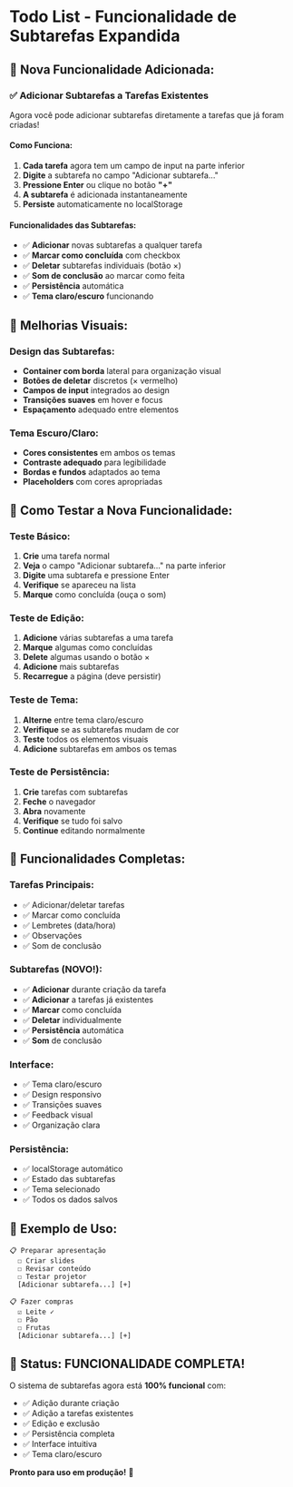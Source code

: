 # Todo List - Funcionalidade de Subtarefas Expandida

## 🎉 **Nova Funcionalidade Adicionada:**

### ✅ **Adicionar Subtarefas a Tarefas Existentes**

Agora você pode adicionar subtarefas diretamente a tarefas que já foram criadas!

#### **Como Funciona:**
1. **Cada tarefa** agora tem um campo de input na parte inferior
2. **Digite** a subtarefa no campo "Adicionar subtarefa..."
3. **Pressione Enter** ou clique no botão **"+"**
4. **A subtarefa** é adicionada instantaneamente
5. **Persiste** automaticamente no localStorage

#### **Funcionalidades das Subtarefas:**
- ✅ **Adicionar** novas subtarefas a qualquer tarefa
- ✅ **Marcar como concluída** com checkbox
- ✅ **Deletar** subtarefas individuais (botão ×)
- ✅ **Som de conclusão** ao marcar como feita
- ✅ **Persistência** automática
- ✅ **Tema claro/escuro** funcionando

## 🎨 **Melhorias Visuais:**

### **Design das Subtarefas:**
- **Container com borda** lateral para organização visual
- **Botões de deletar** discretos (× vermelho)
- **Campos de input** integrados ao design
- **Transições suaves** em hover e focus
- **Espaçamento** adequado entre elementos

### **Tema Escuro/Claro:**
- **Cores consistentes** em ambos os temas
- **Contraste adequado** para legibilidade
- **Bordas e fundos** adaptados ao tema
- **Placeholders** com cores apropriadas

## 🚀 **Como Testar a Nova Funcionalidade:**

### **Teste Básico:**
1. **Crie** uma tarefa normal
2. **Veja** o campo "Adicionar subtarefa..." na parte inferior
3. **Digite** uma subtarefa e pressione Enter
4. **Verifique** se apareceu na lista
5. **Marque** como concluída (ouça o som)

### **Teste de Edição:**
1. **Adicione** várias subtarefas a uma tarefa
2. **Marque** algumas como concluídas
3. **Delete** algumas usando o botão ×
4. **Adicione** mais subtarefas
5. **Recarregue** a página (deve persistir)

### **Teste de Tema:**
1. **Alterne** entre tema claro/escuro
2. **Verifique** se as subtarefas mudam de cor
3. **Teste** todos os elementos visuais
4. **Adicione** subtarefas em ambos os temas

### **Teste de Persistência:**
1. **Crie** tarefas com subtarefas
2. **Feche** o navegador
3. **Abra** novamente
4. **Verifique** se tudo foi salvo
5. **Continue** editando normalmente

## 📱 **Funcionalidades Completas:**

### **Tarefas Principais:**
- ✅ Adicionar/deletar tarefas
- ✅ Marcar como concluída
- ✅ Lembretes (data/hora)
- ✅ Observações
- ✅ Som de conclusão

### **Subtarefas (NOVO!):**
- ✅ **Adicionar** durante criação da tarefa
- ✅ **Adicionar** a tarefas já existentes
- ✅ **Marcar** como concluída
- ✅ **Deletar** individualmente
- ✅ **Persistência** automática
- ✅ **Som** de conclusão

### **Interface:**
- ✅ Tema claro/escuro
- ✅ Design responsivo
- ✅ Transições suaves
- ✅ Feedback visual
- ✅ Organização clara

### **Persistência:**
- ✅ localStorage automático
- ✅ Estado das subtarefas
- ✅ Tema selecionado
- ✅ Todos os dados salvos

## 🎯 **Exemplo de Uso:**

```
📋 Preparar apresentação
  ☐ Criar slides
  ☐ Revisar conteúdo  
  ☐ Testar projetor
  [Adicionar subtarefa...] [+]

📋 Fazer compras
  ☑ Leite ✓
  ☐ Pão
  ☐ Frutas
  [Adicionar subtarefa...] [+]
```

## 🎉 **Status: FUNCIONALIDADE COMPLETA!**

O sistema de subtarefas agora está **100% funcional** com:
- ✅ Adição durante criação
- ✅ Adição a tarefas existentes  
- ✅ Edição e exclusão
- ✅ Persistência completa
- ✅ Interface intuitiva
- ✅ Tema claro/escuro

**Pronto para uso em produção!** 🚀
